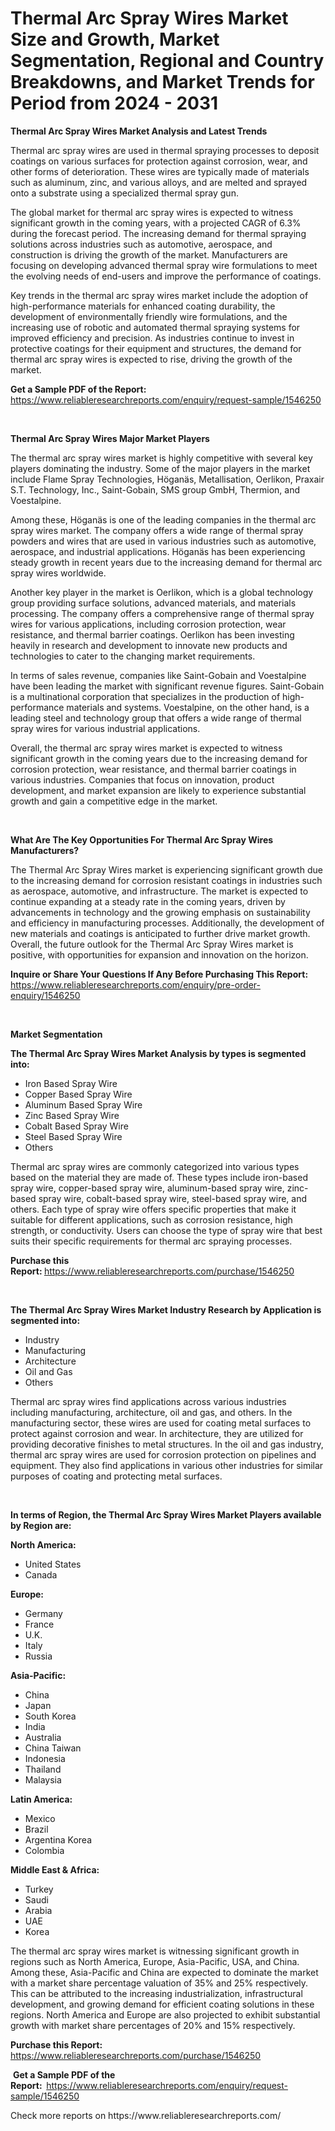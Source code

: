 <p><h1>Thermal Arc Spray Wires Market Size and Growth, Market Segmentation, Regional and Country Breakdowns, and Market Trends for Period from 2024 -  2031</h1></p><p><strong>Thermal Arc Spray Wires Market Analysis and Latest Trends</strong></p>
<p><p>Thermal arc spray wires are used in thermal spraying processes to deposit coatings on various surfaces for protection against corrosion, wear, and other forms of deterioration. These wires are typically made of materials such as aluminum, zinc, and various alloys, and are melted and sprayed onto a substrate using a specialized thermal spray gun.</p><p>The global market for thermal arc spray wires is expected to witness significant growth in the coming years, with a projected CAGR of 6.3% during the forecast period. The increasing demand for thermal spraying solutions across industries such as automotive, aerospace, and construction is driving the growth of the market. Manufacturers are focusing on developing advanced thermal spray wire formulations to meet the evolving needs of end-users and improve the performance of coatings.</p><p>Key trends in the thermal arc spray wires market include the adoption of high-performance materials for enhanced coating durability, the development of environmentally friendly wire formulations, and the increasing use of robotic and automated thermal spraying systems for improved efficiency and precision. As industries continue to invest in protective coatings for their equipment and structures, the demand for thermal arc spray wires is expected to rise, driving the growth of the market.</p></p>
<p><strong>Get a Sample PDF of the Report:&nbsp;</strong> <a href="https://www.reliableresearchreports.com/enquiry/request-sample/1546250">https://www.reliableresearchreports.com/enquiry/request-sample/1546250</a></p>
<p>&nbsp;</p>
<p><strong>Thermal Arc Spray Wires Major Market Players</strong></p>
<p><p>The thermal arc spray wires market is highly competitive with several key players dominating the industry. Some of the major players in the market include Flame Spray Technologies, Höganäs, Metallisation, Oerlikon, Praxair S.T. Technology, Inc., Saint-Gobain, SMS group GmbH, Thermion, and Voestalpine.</p><p>Among these, Höganäs is one of the leading companies in the thermal arc spray wires market. The company offers a wide range of thermal spray powders and wires that are used in various industries such as automotive, aerospace, and industrial applications. Höganäs has been experiencing steady growth in recent years due to the increasing demand for thermal arc spray wires worldwide.</p><p>Another key player in the market is Oerlikon, which is a global technology group providing surface solutions, advanced materials, and materials processing. The company offers a comprehensive range of thermal spray wires for various applications, including corrosion protection, wear resistance, and thermal barrier coatings. Oerlikon has been investing heavily in research and development to innovate new products and technologies to cater to the changing market requirements.</p><p>In terms of sales revenue, companies like Saint-Gobain and Voestalpine have been leading the market with significant revenue figures. Saint-Gobain is a multinational corporation that specializes in the production of high-performance materials and systems. Voestalpine, on the other hand, is a leading steel and technology group that offers a wide range of thermal spray wires for various industrial applications.</p><p>Overall, the thermal arc spray wires market is expected to witness significant growth in the coming years due to the increasing demand for corrosion protection, wear resistance, and thermal barrier coatings in various industries. Companies that focus on innovation, product development, and market expansion are likely to experience substantial growth and gain a competitive edge in the market.</p></p>
<p>&nbsp;</p>
<p><strong>What Are The Key Opportunities For Thermal Arc Spray Wires Manufacturers?</strong></p>
<p><p>The Thermal Arc Spray Wires market is experiencing significant growth due to the increasing demand for corrosion resistant coatings in industries such as aerospace, automotive, and infrastructure. The market is expected to continue expanding at a steady rate in the coming years, driven by advancements in technology and the growing emphasis on sustainability and efficiency in manufacturing processes. Additionally, the development of new materials and coatings is anticipated to further drive market growth. Overall, the future outlook for the Thermal Arc Spray Wires market is positive, with opportunities for expansion and innovation on the horizon.</p></p>
<p><strong>Inquire or Share Your Questions If Any Before Purchasing This Report:</strong> <a href="https://www.reliableresearchreports.com/enquiry/pre-order-enquiry/1546250">https://www.reliableresearchreports.com/enquiry/pre-order-enquiry/1546250</a></p>
<p>&nbsp;</p>
<p><strong>Market Segmentation</strong></p>
<p><strong>The Thermal Arc Spray Wires Market Analysis by types is segmented into:</strong></p>
<p><ul><li>Iron Based Spray Wire</li><li>Copper Based Spray Wire</li><li>Aluminum Based Spray Wire</li><li>Zinc Based Spray Wire</li><li>Cobalt Based Spray Wire</li><li>Steel Based Spray Wire</li><li>Others</li></ul></p>
<p><p>Thermal arc spray wires are commonly categorized into various types based on the material they are made of. These types include iron-based spray wire, copper-based spray wire, aluminum-based spray wire, zinc-based spray wire, cobalt-based spray wire, steel-based spray wire, and others. Each type of spray wire offers specific properties that make it suitable for different applications, such as corrosion resistance, high strength, or conductivity. Users can choose the type of spray wire that best suits their specific requirements for thermal arc spraying processes.</p></p>
<p><strong>Purchase this Report:&nbsp;</strong><a href="https://www.reliableresearchreports.com/purchase/1546250">https://www.reliableresearchreports.com/purchase/1546250</a></p>
<p>&nbsp;</p>
<p><strong>The Thermal Arc Spray Wires Market Industry Research by Application is segmented into:</strong></p>
<p><ul><li>Industry</li><li>Manufacturing</li><li>Architecture</li><li>Oil and Gas</li><li>Others</li></ul></p>
<p><p>Thermal arc spray wires find applications across various industries including manufacturing, architecture, oil and gas, and others. In the manufacturing sector, these wires are used for coating metal surfaces to protect against corrosion and wear. In architecture, they are utilized for providing decorative finishes to metal structures. In the oil and gas industry, thermal arc spray wires are used for corrosion protection on pipelines and equipment. They also find applications in various other industries for similar purposes of coating and protecting metal surfaces.</p></p>
<p>&nbsp;</p>
<p><strong>In terms of Region, the Thermal Arc Spray Wires Market Players available by Region are:</strong></p>
<p>
    <p> <strong> North America: </strong>
        <ul>
            <li>United States</li>
            <li>Canada</li>
        </ul>
        </p> 
    <p> <strong> Europe: </strong>
        <ul>
            <li>Germany</li>
            <li>France</li>
            <li>U.K.</li>
            <li>Italy</li>
            <li>Russia</li>
        </ul>
        </p> 
    <p> <strong> Asia-Pacific: </strong>
        <ul>
            <li>China</li>
            <li>Japan</li>
            <li>South Korea</li>
            <li>India</li>
            <li>Australia</li>
            <li>China Taiwan</li>
            <li>Indonesia</li>
            <li>Thailand</li>
            <li>Malaysia</li>
        </ul>
        </p> 
    <p> <strong> Latin America: </strong>
        <ul>
            <li>Mexico</li>
            <li>Brazil</li>
            <li>Argentina Korea</li>
            <li>Colombia</li>
        </ul>
        </p> 
    <p> <strong> Middle East & Africa: </strong>
        <ul>
            <li>Turkey</li>
            <li>Saudi</li>
            <li>Arabia</li>
            <li>UAE</li>
            <li>Korea</li>
        </ul>
    </p>
    </p>
<p><p>The thermal arc spray wires market is witnessing significant growth in regions such as North America, Europe, Asia-Pacific, USA, and China. Among these, Asia-Pacific and China are expected to dominate the market with a market share percentage valuation of 35% and 25% respectively. This can be attributed to the increasing industrialization, infrastructural development, and growing demand for efficient coating solutions in these regions. North America and Europe are also projected to exhibit substantial growth with market share percentages of 20% and 15% respectively.</p></p>
<p><strong>Purchase this Report: </strong><a href="https://www.reliableresearchreports.com/purchase/1546250">https://www.reliableresearchreports.com/purchase/1546250</a></p>
<p>&nbsp;<strong>Get a Sample PDF of the Report:&nbsp;&nbsp;</strong><a href="https://www.reliableresearchreports.com/enquiry/request-sample/1546250">https://www.reliableresearchreports.com/enquiry/request-sample/1546250</a></p>
<p><strong></strong></p>
<p>Check more reports on https://www.reliableresearchreports.com/</p>